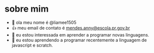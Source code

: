 # sobre mim
- 👋 ola meu nome é @liamee1505
- :+1: meu email de contato é mendes.anny@escola.pr.gov.br
- 👀 eu estou interessada em aprender a programar novas linguagens.
- 🌱 eu estou aprendendo a programar recentemente a linguagem de javascript e scratch.


<!---
liamee1505/liamee1505 is a ✨ special ✨ repository because its `README.md` (this file) appears on your GitHub profile.
You can click the Preview link to take a look at your changes.
--->
